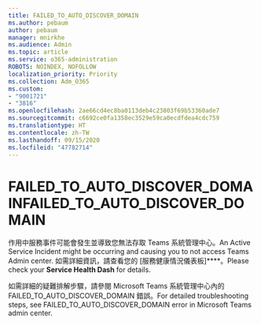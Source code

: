```yaml
---
title: FAILED_TO_AUTO_DISCOVER_DOMAIN
ms.author: pebaum
author: pebaum
manager: mnirkhe
ms.audience: Admin
ms.topic: article
ms.service: o365-administration
ROBOTS: NOINDEX, NOFOLLOW
localization_priority: Priority
ms.collection: Adm_O365
ms.custom:
- "9001721"
- "3816"
ms.openlocfilehash: 2ae66cd4ec8ba0113deb4c23803f69b53360ade7
ms.sourcegitcommit: c6692ce0fa1358ec3529e59ca0ecdfdea4cdc759
ms.translationtype: HT
ms.contentlocale: zh-TW
ms.lasthandoff: 09/15/2020
ms.locfileid: "47782714"
---
```

# <a name="failed_to_auto_discover_domain"></a><span data-ttu-id="44511-102">FAILED_TO_AUTO_DISCOVER_DOMAIN</span><span class="sxs-lookup"><span data-stu-id="44511-102">FAILED_TO_AUTO_DISCOVER_DOMAIN</span></span>

<span data-ttu-id="44511-103">作用中服務事件可能會發生並導致您無法存取 Teams 系統管理中心。</span><span class="sxs-lookup"><span data-stu-id="44511-103">An Active Service Incident might be occurring and causing you to not access Teams Admin center.</span></span> <span data-ttu-id="44511-104">如需詳細資訊，請查看您的 [服務健康情況儀表板]\*\*\*\*。</span><span class="sxs-lookup"><span data-stu-id="44511-104">Please check your **Service Health Dash** for details.</span></span>

<span data-ttu-id="44511-105">如需詳細的疑難排解步驟，請參閱 Microsoft Teams 系統管理中心內的 FAILED_TO_AUTO_DISCOVER_DOMAIN 錯誤。</span><span class="sxs-lookup"><span data-stu-id="44511-105">For detailed troubleshooting steps, see FAILED_TO_AUTO_DISCOVER_DOMAIN error in Microsoft Teams admin center.</span></span>
